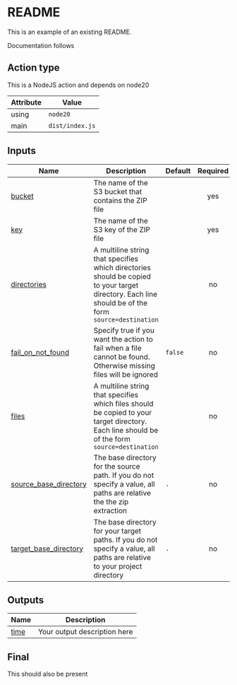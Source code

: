# README

This is an example of an existing README.

Documentation follows

<!-- BEGIN_GITHUB_ACTION_DOCS -->
## Action type

This is a NodeJS action and depends on node20

| Attribute | Value |
|-----------|-------|
| using | `node20` |
| main | `dist/index.js` |

## Inputs

| Name | Description | Default | Required |
|------|-------------|---------|:--------:|
| <a name="input_bucket"></a> [bucket](#input\_bucket) | The name of the S3 bucket that contains the ZIP file |  | yes |
| <a name="input_key"></a> [key](#input\_key) | The name of the S3 key of the ZIP file |  | yes |
| <a name="input_directories"></a> [directories](#input\_directories) | A multiline string that specifies which directories should be copied to your target directory. Each line should be of the form `source=destination` |  | no |
| <a name="input_fail_on_not_found"></a> [fail\_on\_not\_found](#input\_fail\_on\_not\_found) | Specify true if you want the action to fail when a file cannot be found. Otherwise missing files will be ignored | `false` | no |
| <a name="input_files"></a> [files](#input\_files) | A multiline string that specifies which files should be copied to your target directory. Each line should be of the form `source=destination` |  | no |
| <a name="input_source_base_directory"></a> [source\_base\_directory](#input\_source\_base\_directory) | The base directory for the source path. If you do not specify a value, all paths are relative the the zip extraction | `.` | no |
| <a name="input_target_base_directory"></a> [target\_base\_directory](#input\_target\_base\_directory) | The base directory for your target paths. If you do not specify a value, all paths are relative to your project directory | `.` | no |

## Outputs

| Name | Description |
|------|-------------|
| <a name="output_time"></a> [time](#output\_time) | Your output description here |
<!-- END_GITHUB_ACTION_DOCS -->

## Final

This should also be present
